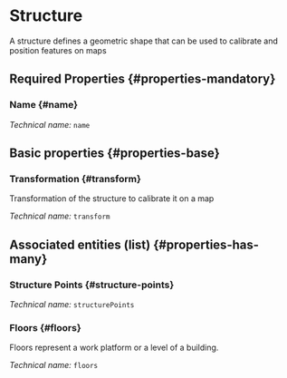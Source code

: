 # Structure
<!--- THIS FILE IS GENERATED PLEASE DO NOT EDIT IT DIRECTLY --->

A structure defines a geometric shape that can be used to calibrate and position features on maps

<OH code="structure"/>




## Required Properties {#properties-mandatory}
    
### Name {#name}



*Technical name:* ```name```
<PH code="structure:name"/>

    


## Basic properties {#properties-base}
    
### Transformation {#transform}

Transformation of the structure to calibrate it on a map

*Technical name:* ```transform```
<PH code="structure:transform"/>

    



## Associated entities (list) {#properties-has-many}

###  Structure Points {#structure-points}



*Technical name:* ```structurePoints```
<PH code="structure:structurePoints"/>

### Floors {#floors}

Floors represent a work platform or a level of a building.

*Technical name:* ```floors```
<PH code="structure:floors"/>




